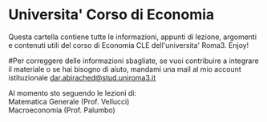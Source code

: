 # Universita' Corso di Economia
Questa cartella contiene tutte le informazioni, appunti di lezione, argomenti e contenuti utili del corso di Economia CLE dell'universita' Roma3. Enjoy!

#Per correggere delle informazioni sbagliate, se vuoi contribuire a integrare il materiale o se hai bisogno di aiuto, mandami una mail al mio account istituzionale 
dar.abirached@stud.uniroma3.it

Al momento sto seguendo le lezioni di: 
<br>Matematica Generale (Prof. Vellucci) 
<br>Macroeconomia (Prof. Palumbo)

